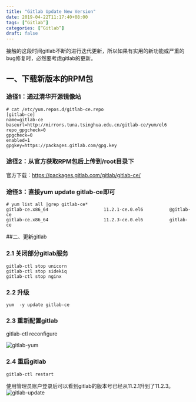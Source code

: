 ```yaml
---
title: "Gitlab Update New Version"
date: 2019-04-22T11:17:40+08:00
tags: [“Gitlab”]
categories: [“Gitlab”]
draft: false
---
```


接触的这段时间gitlab不断的进行迭代更新，所以如果有实用的新功能或严重的bug修复时，必然要考虑gitlab的更新。

## 一、下载新版本的RPM包
### 途径1：通过清华开源镜像站
```
# cat /etc/yum.repos.d/gitlab-ce.repo 
[gitlab-ce]
name=gitlab-ce
baseurl=http://mirrors.tuna.tsinghua.edu.cn/gitlab-ce/yum/el6
repo_gpgcheck=0
gpgcheck=0
enabled=1
gpgkey=https://packages.gitlab.com/gpg.key
```

### 途径2：从官方获取RPM包后上传到/root目录下 
官方下载：https://packages.gitlab.com/gitlab/gitlab-ce/

### 途径3：直接yum update gitlab-ce即可
```
# yum list all |grep gitlab-ce*
gitlab-ce.x86_64                     11.2.1-ce.0.el6          @gitlab-ce        
gitlab-ce.x86_64                     11.2.3-ce.0.el6          gitlab-ce  
```

##二、更新gitlab
### 2.1 关闭部分gitlab服务
```
gitlab-ctl stop unicorn
gitlab-ctl stop sidekiq
gitlab-ctl stop nginx
```

### 2.2 升级
`yum  -y update gitlab-ce`

### 2.3 重新配置gitlab
gitlab-ctl reconfigure

![gitlab-yum](http://wx3.sinaimg.cn/mw690/79b5b049gy1g2b96wk9stj20nx0iwq6i.jpg)

### 2.4 重启gitlab
`gitlab-ctl restart`

使用管理员账户登录后可以看到gitlab的版本号已经从11.2.1升到了11.2.3。
![gitlab-update](http://ws4.sinaimg.cn/mw690/79b5b049gy1g2b9791ywpj20bd0evgmd.jpg)
